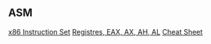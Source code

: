 ## ASM
[x86 Instruction Set](https://ee.usc.edu/~redekopp/cs356/slides/CS356Unit4_x86_ISA.pdf)
[Registres, EAX, AX, AH, AL](https://stackoverflow.com/questions/15191178/how-do-ax-ah-al-map-onto-eax)
[Cheat Sheet](https://azeria-labs.com/assembly-basics-cheatsheet/)
